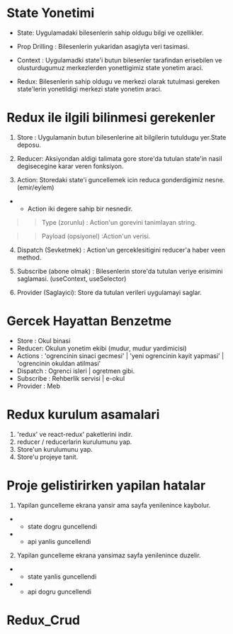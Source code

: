 # State Yonetimi

- State: Uygulamadaki bilesenlerin sahip oldugu bilgi ve ozellikler.

- Prop Drilling : Bilesenlerin yukaridan asagiyta veri tasimasi.

- Context : Uygulamadki state'i butun bilesenler tarafindan erisebilen ve olusturdugumuz merkezlerden yonettigimiz state yonetim araci.

- Redux: Bilesenlerin sahip oldugu ve merkezi olarak tutulmasi gereken state'lerin yonetildigi merkezi state yonetim araci.

# Redux ile ilgili bilinmesi gerekenler

1. Store : Uygulamanin butun bilesenlerine ait bilgilerin tutuldugu yer.State deposu.

2. Reducer: Aksiyondan aldigi talimata gore store'da tutulan state'in nasil degisecegine karar veren fonksiyon.

3. Action: Storedaki state'i guncellemek icin reduca gonderdigimiz nesne. (emir/eylem)

- - Action iki degere sahip bir nesnedir.

> > Type (zorunlu) : Action'un gorevini tanimlayan string.

> > Payload (opsiyonel) :Action'un verisi.

4. Dispatch (Sevketmek) : Action'un gerceklesitigini reducer'a haber veen method.

5. Subscribe (abone olmak) : Bilesenlerin store'da tutulan veriye erisimini saglamasi. (useContext, useSelector)

6. Provider (Saglayici): Store da tutulan verileri uygulamayi saglar.

# Gercek Hayattan Benzetme

- Store : Okul binasi
- Reducer: Okulun yonetim ekibi (mudur, mudur yardimicisi)
- Actions : 'ogrencinin sinaci gecmesi' | 'yeni ogrencinin kayit yapmasi' | 'ogrencinin okuldan atilmasi'
- Dispatch : Ogrenci isleri | ogretmen gibi.
- Subscribe : Rehberlik servisi | e-okul
- Provider : Meb

# Redux kurulum asamalari

1. 'redux' ve react-redux' paketlerini indir.
2. reducer / reducerlarin kurulumunu yap.
3. Store'un kurulumunu yap.
4. Store'u projeye tanit.

# Proje gelistirirken yapilan hatalar

1. Yapilan guncelleme ekrana yansir ama sayfa yenilenince kaybolur.

- - state dogru guncellendi
- - api yanlis guncellendi

2. Yapilan guncelleme ekrana yansimaz sayfa yenilenince duzelir.

- - state yanlis guncellendi
- - api dogru guncellendi
# Redux_Crud
